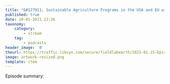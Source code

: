 ```yaml
---
title: "&#127911; Sustainable Agriculture Programs in the USA and EU with Dr. Scott Hutchins"
published: true
date: 26-01-2021 22:26
taxonomy:
    category:
        - stream
    tag:
        - podcasts
header_image: '0'
theurl: https://traffic.libsyn.com/secure/fieldlabearth/2021-01-15-Episode_050-Hutchins.mp3
image: artwork-resized.png
template: item
--- 
```

Episode summary: 
